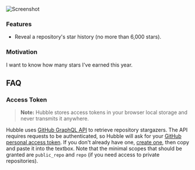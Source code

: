 ![Screenshot](https://i.loli.net/2018/04/06/5ac6740996ec9.png)

### Features
- Reveal a repository's star history (no more than 6,000 stars).

### Motivation

I want to know how many stars I've earned this year.

## FAQ

### Access Token

> **Note:** Hubble stores access tokens in your browser local storage and never transmits it anywhere.

Hubble uses [GitHub GraphQL API](https://developer.github.com/v4/) to retrieve repository stargazers. The API requires requests to be authenticated,
so Hubble will ask for your [GitHub personal access token](https://help.github.com/articles/creating-an-access-token-for-command-line-use).
If you don't already have one, [create one](https://github.com/settings/tokens/new), then copy and paste it into the textbox.
Note that the minimal scopes that should be granted are `public_repo` and `repo` (if you need access to private repositories).
